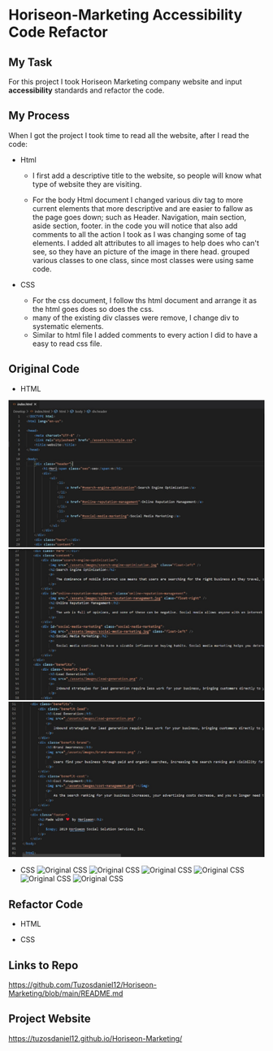 # Horiseon-Marketing Accessibility Code Refactor

## My Task
For this project I took Horiseon Marketing company website  and input **accessibility** standards and refactor the code.

## My Process
When I got the project I took time to read all the website, after I read the code: 

* Html
    * I first add a descriptive title to the website, so  people will know what type of website they are visiting.

    * For the  body Html document I changed various div tag to more current elements that more descriptive and are easier to fallow as the page goes down; such as Header. Navigation, main section, aside section, footer. in the code you will notice that also add comments to all the action I took as I was changing some of tag elements. I added alt attributes to all images to help does who can't see, so they have an picture of the image in there head. grouped various classes to one class, since most classes were using same code.

* CSS
    * For the css document, I follow ths html document and arrange it as the html goes does so does the css. 
    * many of the existing div classes were remove, I change div to systematic elements. 
    * Similar to html file I added comments to every action I did to have a easy to read css file.

## Original Code

* HTML


![Original HTML](https://github.com/Tuzosdaniel12/Horiseon-Marketing/blob/main/assets/images/original/Original-html-01.jpg?raw=true)
![Original HTML](https://github.com/Tuzosdaniel12/Horiseon-Marketing/blob/main/assets/images/original/Original-html-02.jpg?raw=true)
![Original HTML](https://github.com/Tuzosdaniel12/Horiseon-Marketing/blob/main/assets/images/original/Original-html-03.jpg?raw=true)


* CSS
![Original CSS](https://github.com/Tuzosdaniel12/Horiseon-Marketing/blob/main/assets/images/original/original-css-01.png?raw=true)
![Original CSS](https://github.com/Tuzosdaniel12/Horiseon-Marketing/blob/main/assets/images/original/original-css-02.png?raw=true)
![Original CSS](https://github.com/Tuzosdaniel12/Horiseon-Marketing/blob/main/assets/images/original/original-css-03.png?raw=true)
![Original CSS](https://github.com/Tuzosdaniel12/Horiseon-Marketing/blob/main/assets/images/original/original-css-04.png?raw=true)
![Original CSS](https://github.com/Tuzosdaniel12/Horiseon-Marketing/blob/main/assets/images/original/original-css-05.png?raw=true)
![Original CSS](https://github.com/Tuzosdaniel12/Horiseon-Marketing/blob/main/assets/images/original/original-css-06.png?raw=true)

## Refactor Code

* HTML

* CSS

## Links to Repo 
https://github.com/Tuzosdaniel12/Horiseon-Marketing/blob/main/README.md

## Project Website
https://tuzosdaniel12.github.io/Horiseon-Marketing/

